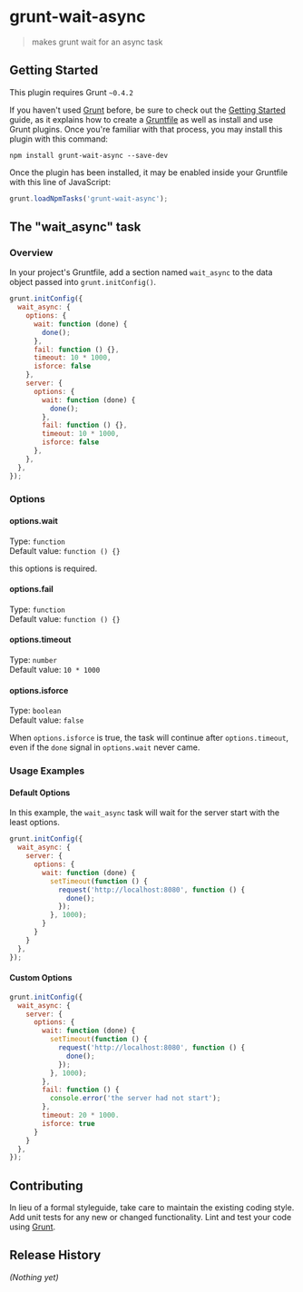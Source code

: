 # grunt-wait-async

> makes grunt wait for an async task

## Getting Started
This plugin requires Grunt `~0.4.2`

If you haven't used [Grunt](http://gruntjs.com/) before, be sure to check out the [Getting Started](http://gruntjs.com/getting-started) guide, as it explains how to create a [Gruntfile](http://gruntjs.com/sample-gruntfile) as well as install and use Grunt plugins. Once you're familiar with that process, you may install this plugin with this command:

```shell
npm install grunt-wait-async --save-dev
```

Once the plugin has been installed, it may be enabled inside your Gruntfile with this line of JavaScript:

```js
grunt.loadNpmTasks('grunt-wait-async');
```

## The "wait_async" task

### Overview
In your project's Gruntfile, add a section named `wait_async` to the data object passed into `grunt.initConfig()`.

```js
grunt.initConfig({
  wait_async: {
    options: {
      wait: function (done) {
        done();
      },
      fail: function () {},
      timeout: 10 * 1000,
      isforce: false
    },
    server: {
      options: {
        wait: function (done) {
          done();
        },
        fail: function () {},
        timeout: 10 * 1000,
        isforce: false
      },
    },
  },
});
```

### Options

#### options.wait  
Type: `function`  
Default value: `function () {}`  

this options is required.  


#### options.fail  
Type: `function`  
Default value: `function () {}`  


#### options.timeout  
Type: `number`  
Default value: `10 * 1000`  


#### options.isforce  
Type: `boolean`  
Default value: `false`  

When `options.isforce` is true, 
the task will continue after `options.timeout`, 
even if the `done` signal in `options.wait` never came.  

### Usage Examples  

#### Default Options  
In this example, the `wait_async` task will wait for the server start with the least options.  

```js
grunt.initConfig({
  wait_async: {
    server: {
      options: {
        wait: function (done) {
          setTimeout(function () {
            request('http://localhost:8080', function () {
              done();
            });
          }, 1000);
        }
      }
    }
  },
});
```

#### Custom Options  

```js
grunt.initConfig({
  wait_async: {
    server: {
      options: {
        wait: function (done) {
          setTimeout(function () {
            request('http://localhost:8080', function () {
              done();
            });
          }, 1000);
        },
        fail: function () {
          console.error('the server had not start'); 
        },
        timeout: 20 * 1000.
        isforce: true
      }
    }
  },
});
```

## Contributing
In lieu of a formal styleguide, take care to maintain the existing coding style. Add unit tests for any new or changed functionality. Lint and test your code using [Grunt](http://gruntjs.com/).

## Release History
_(Nothing yet)_
